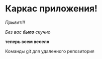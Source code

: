 # Каркас приложения!

_Прывет!!!_

*Без вас __было__ скучно*

__теперь всем весело__

Команды git для удаленного репозитория
